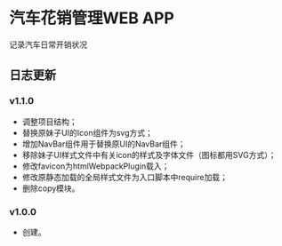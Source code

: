 # 汽车花销管理WEB APP
记录汽车日常开销状况

## 日志更新

### v1.1.0
- 调整项目结构；
- 替换原妹子UI的Icon组件为svg方式；
- 增加NavBar组件用于替换原UI的NavBar组件；
- 移除妹子UI样式文件中有关icon的样式及字体文件（图标都用SVG方式）；
- 修改favicon为htmlWebpackPlugin载入；
- 修改原静态加载的全局样式文件为入口脚本中require加载；
- 删除copy模块。

### v1.0.0
- 创建。